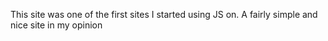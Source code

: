This site was one of the first sites I started using JS on. A fairly simple and nice site in my opinion
